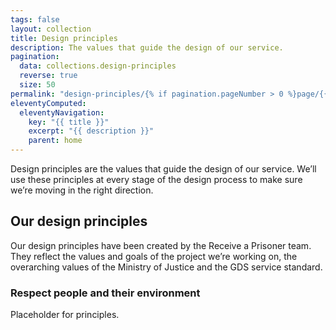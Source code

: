```yaml
---
tags: false
layout: collection
title: Design principles
description: The values that guide the design of our service.
pagination:
  data: collections.design-principles
  reverse: true
  size: 50
permalink: "design-principles/{% if pagination.pageNumber > 0 %}page/{{ pagination.pageNumber + 1 }}{% endif %}/"
eleventyComputed:
  eleventyNavigation:
    key: "{{ title }}"
    excerpt: "{{ description }}"
    parent: home
---
```


Design principles are the values that guide the design of our service. We’ll use these principles at every stage of the design process to make sure we’re moving in the right direction.

## Our design principles

Our design principles have been created by the Receive a Prisoner team. They reflect the values and goals of the project we’re working on, the overarching values of the Ministry of Justice and the GDS service standard.

### Respect people and their environment

Placeholder for principles.